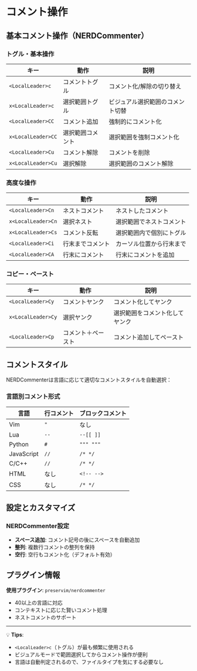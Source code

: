 # コメント操作

## 基本コメント操作（NERDCommenter）

### トグル・基本操作
| キー | 動作 | 説明 |
|------|------|------|
| `<LocalLeader>c` | コメントトグル | コメント化/解除の切り替え |
| `x<LocalLeader>c` | 選択範囲トグル | ビジュアル選択範囲のコメント切替 |
| `<LocalLeader>CC` | コメント追加 | 強制的にコメント化 |
| `x<LocalLeader>CC` | 選択範囲コメント | 選択範囲を強制コメント化 |
| `<LocalLeader>Cu` | コメント解除 | コメントを削除 |
| `x<LocalLeader>Cu` | 選択解除 | 選択範囲のコメント解除 |

### 高度な操作
| キー | 動作 | 説明 |
|------|------|------|
| `<LocalLeader>Cn` | ネストコメント | ネストしたコメント |
| `x<LocalLeader>Cn` | 選択ネスト | 選択範囲でネストコメント |
| `x<LocalLeader>Cs` | コメント反転 | 選択範囲内で個別にトグル |
| `<LocalLeader>Ci` | 行末までコメント | カーソル位置から行末まで |
| `<LocalLeader>CA` | 行末にコメント | 行末にコメントを追加 |

### コピー・ペースト
| キー | 動作 | 説明 |
|------|------|------|
| `<LocalLeader>Cy` | コメントヤンク | コメント化してヤンク |
| `x<LocalLeader>Cy` | 選択ヤンク | 選択範囲をコメント化してヤンク |
| `<LocalLeader>Cp` | コメント＋ペースト | コメント追加してペースト |

## コメントスタイル

NERDCommenterは言語に応じて適切なコメントスタイルを自動選択：

### 言語別コメント形式
| 言語 | 行コメント | ブロックコメント |
|------|------------|------------------|
| Vim | `"` | なし |
| Lua | `--` | `--[[ ]]` |
| Python | `#` | `""" """` |
| JavaScript | `//` | `/* */` |
| C/C++ | `//` | `/* */` |
| HTML | なし | `<!-- -->` |
| CSS | なし | `/* */` |

## 設定とカスタマイズ

### NERDCommenter設定
- **スペース追加**: コメント記号の後にスペースを自動追加
- **整列**: 複数行コメントの整列を保持
- **空行**: 空行もコメント化（デフォルト有効）

## プラグイン情報

**使用プラグイン**: `preservim/nerdcommenter`
- 40以上の言語に対応
- コンテキストに応じた賢いコメント処理
- ネストコメントのサポート

---
💡 **Tips**: 
- `<LocalLeader>c`（トグル）が最も頻繁に使用される
- ビジュアルモードで範囲選択してからコメント操作が便利
- 言語は自動判定されるので、ファイルタイプを気にする必要なし